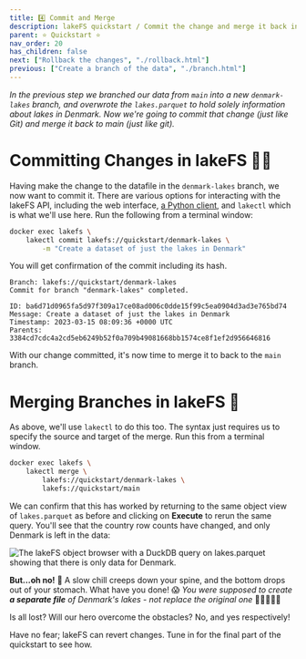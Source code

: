 ```yaml
---
title: 4️⃣ Commit and Merge
description: lakeFS quickstart / Commit the change and merge it back into the main branhch
parent: ⭐ Quickstart ⭐
nav_order: 20
has_children: false
next: ["Rollback the changes", "./rollback.html"]
previous: ["Create a branch of the data", "./branch.html"]
---
```


_In the previous step we branched our data from `main` into a new `denmark-lakes` branch, and overwrote the `lakes.parquet` to hold solely information about lakes in Denmark. Now we're going to commit that change (just like Git) and merge it back to main (just like git)._

# Committing Changes in lakeFS 🤝🏻

Having make the change to the datafile in the `denmark-lakes` branch, we now want to commit it. There are various options for interacting with the lakeFS API, including the web interface, [a Python client](https://pydocs.lakefs.io/), and `lakectl` which is what we'll use here. Run the following from a terminal window:

```bash
docker exec lakefs \
    lakectl commit lakefs://quickstart/denmark-lakes \
	    -m "Create a dataset of just the lakes in Denmark"
```

You will get confirmation of the commit including its hash.
```
Branch: lakefs://quickstart/denmark-lakes
Commit for branch "denmark-lakes" completed.

ID: ba6d71d0965fa5d97f309a17ce08ad006c0dde15f99c5ea0904d3ad3e765bd74
Message: Create a dataset of just the lakes in Denmark
Timestamp: 2023-03-15 08:09:36 +0000 UTC
Parents: 3384cd7cdc4a2cd5eb6249b52f0a709b49081668bb1574ce8f1ef2d956646816
```

With our change committed, it's now time to merge it to back to the `main` branch. 

# Merging Branches in lakeFS 🔀

As above, we'll use `lakectl` to do this too. The syntax just requires us to specify the source and target of the merge. Run this from a terminal window.

```bash
docker exec lakefs \
	lakectl merge \
		lakefs://quickstart/denmark-lakes \
		lakefs://quickstart/main
```

We can confirm that this has worked by returning to the same object view of `lakes.parquet` as before and clicking on **Execute** to rerun the same query. You'll see that the country row counts have changed, and only Denmark is left in the data: 

<img src="/assets/img/quickstart/duckdb-main-03.png" alt="The lakeFS object browser with a DuckDB query on lakes.parquet showing that there is only data for Denmark." class="quickstart"/>

**But…oh no!** 😬 A slow chill creeps down your spine, and the bottom drops out of your stomach. What have you done! 😱 *You were supposed to create **a separate file** of Denmark's lakes - not replace the original one* 🤦🏻🤦🏻‍♀️ 

Is all lost? Will our hero overcome the obstacles? No, and yes respectively!

Have no fear; lakeFS can revert changes. Tune in for the final part of the quickstart to see how. 